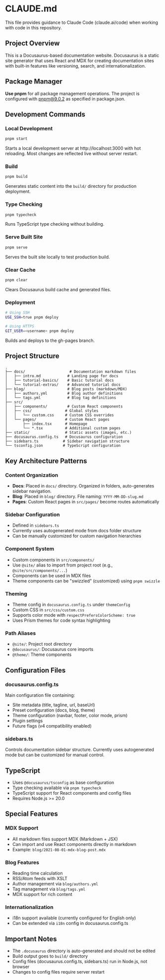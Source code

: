 # CLAUDE.md

This file provides guidance to Claude Code (claude.ai/code) when working with code in this repository.

## Project Overview

This is a Docusaurus-based documentation website. Docusaurus is a static site generator that uses React and MDX for creating documentation sites with built-in features like versioning, search, and internationalization.

## Package Manager

**Use pnpm** for all package management operations. The project is configured with pnpm@9.0.2 as specified in package.json.

## Development Commands

### Local Development
```bash
pnpm start
```
Starts a local development server at http://localhost:3000 with hot reloading. Most changes are reflected live without server restart.

### Build
```bash
pnpm build
```
Generates static content into the `build/` directory for production deployment.

### Type Checking
```bash
pnpm typecheck
```
Runs TypeScript type checking without building.

### Serve Built Site
```bash
pnpm serve
```
Serves the built site locally to test production build.

### Clear Cache
```bash
pnpm clear
```
Clears Docusaurus build cache and generated files.

### Deployment
```bash
# Using SSH
USE_SSH=true pnpm deploy

# Using HTTPS
GIT_USER=<username> pnpm deploy
```
Builds and deploys to the gh-pages branch.

## Project Structure

```
.
├── docs/                    # Documentation markdown files
│   ├── intro.md            # Landing page for docs
│   ├── tutorial-basics/    # Basic tutorial docs
│   └── tutorial-extras/    # Advanced tutorial docs
├── blog/                   # Blog posts (markdown/MDX)
│   ├── authors.yml         # Blog author definitions
│   └── tags.yml            # Blog tag definitions
├── src/
│   ├── components/         # Custom React components
│   ├── css/               # Global styles
│   │   └── custom.css     # Custom CSS overrides
│   └── pages/             # Custom React pages
│       ├── index.tsx      # Homepage
│       └── *.tsx          # Additional custom pages
├── static/                # Static assets (images, etc.)
├── docusaurus.config.ts   # Docusaurus configuration
├── sidebars.ts           # Sidebar navigation structure
└── tsconfig.json         # TypeScript configuration
```

## Key Architecture Patterns

### Content Organization
- **Docs**: Placed in `docs/` directory. Organized in folders, auto-generates sidebar navigation.
- **Blog**: Placed in `blog/` directory. File naming: `YYYY-MM-DD-slug.md`
- **Pages**: Custom React pages in `src/pages/` become routes automatically

### Sidebar Configuration
- Defined in `sidebars.ts`
- Currently uses autogenerated mode from docs folder structure
- Can be manually customized for custom navigation hierarchies

### Component System
- Custom components in `src/components/`
- Use `@site/` alias to import from project root (e.g., `@site/src/components/...`)
- Components can be used in MDX files
- Theme components can be "swizzled" (customized) using `pnpm swizzle`

### Theming
- Theme config in `docusaurus.config.ts` under `themeConfig`
- Custom CSS in `src/css/custom.css`
- Supports color mode with `respectPrefersColorScheme: true`
- Uses Prism themes for code syntax highlighting

### Path Aliases
- `@site/`: Project root directory
- `@docusaurus/`: Docusaurus core imports
- `@theme/`: Theme components

## Configuration Files

### docusaurus.config.ts
Main configuration file containing:
- Site metadata (title, tagline, url, baseUrl)
- Preset configuration (docs, blog, theme)
- Theme configuration (navbar, footer, color mode, prism)
- Plugin settings
- Future flags (v4 compatibility enabled)

### sidebars.ts
Controls documentation sidebar structure. Currently uses autogenerated mode but can be customized for manual control.

## TypeScript

- Uses `@docusaurus/tsconfig` as base configuration
- Type checking available via `pnpm typecheck`
- TypeScript support for React components and config files
- Requires Node.js >= 20.0

## Special Features

### MDX Support
- All markdown files support MDX (Markdown + JSX)
- Can import and use React components directly in markdown
- Example: `blog/2021-08-01-mdx-blog-post.mdx`

### Blog Features
- Reading time calculation
- RSS/Atom feeds with XSLT
- Author management via `blog/authors.yml`
- Tag management via `blog/tags.yml`
- MDX support for rich content

### Internationalization
- i18n support available (currently configured for English only)
- Can be extended via `i18n` config in docusaurus.config.ts

## Important Notes

- The `.docusaurus` directory is auto-generated and should not be edited
- Build output goes to `build/` directory
- Config files (docusaurus.config.ts, sidebars.ts) run in Node.js, not browser
- Changes to config files require server restart
